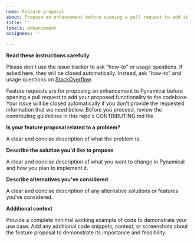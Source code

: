 ```yaml
---
name: Feature proposal
about: Propose an enhancement before opening a pull request to add it
title: ''
labels: enhancement
assignees: ''

---
```


**Read these instructions carefully**

Please don't use the issue tracker to ask "how-to" or usage questions. If asked here, they will be closed automatically. Instead, ask "how-to" and usage questions on [StackOverflow](https://stackoverflow.com/).

Feature requests are for proposing an enhancement to Pynamical before opening a pull request to add your proposed functionality to the codebase. Your issue will be closed automatically if you don't provide the requested information that we need below. Before you proceed, review the contributing guidelines in this repo's CONTRIBUTING.md file.

**Is your feature proposal related to a problem?**

A clear and concise description of what the problem is.

**Describe the solution you'd like to propose**

A clear and concise description of what you want to change in Pynamical and how you plan to implement it.

**Describe alternatives you've considered**

A clear and concise description of any alternative solutions or features you've considered.

**Additional context**

Provide a complete minimal working example of code to demonstrate your use case. Add any additional code snippets, context, or screenshots about the feature proposal to demonstrate its importance and feasibility.
